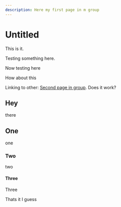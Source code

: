 ```yaml
---
description: Here my first page in m group
---
```


# Untitled

This is it.

Testing something here.

Now testing here

How about this

Linking to other: [Second page in group](second-page-in-group.md#this-is-a-heading). Does it work?

## Hey

there

## One

one

### Two

two

#### Three

Three

Thats it I guess

